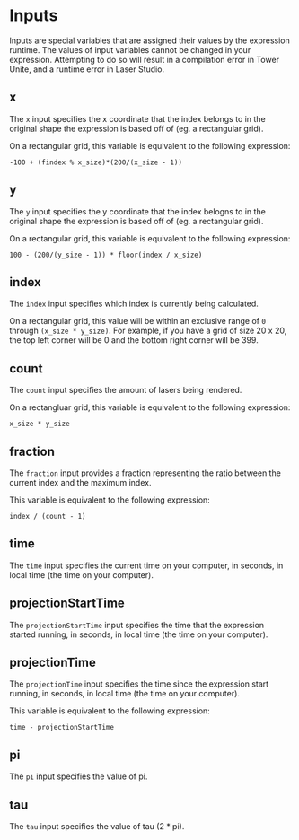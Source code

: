 # Inputs
Inputs are special variables that are assigned their values by the expression runtime.
The values of input variables cannot be changed in your expression. Attempting to do so will result in a compilation error in Tower Unite, and a runtime error in Laser Studio.

## x
The `x` input specifies the x coordinate that the index belongs to in the original shape the expression is based off of (eg. a rectangular grid).

On a rectangular grid, this variable is equivalent to the following expression:
```
-100 + (findex % x_size)*(200/(x_size - 1))
```

## y
The `y` input specifies the y coordinate that the index belogns to in the original shape the expression is based off of (eg. a rectangular grid).

On a rectangular grid, this variable is equivalent to the following expression:
```
100 - (200/(y_size - 1)) * floor(index / x_size)
```

## index
The `index` input specifies which index is currently being calculated.

On a rectangular grid, this value will be within an exclusive range of `0` through `(x_size * y_size)`.
For example, if you have a grid of size 20 x 20, the top left corner will be 0 and the bottom right corner will be 399.

## count
The `count` input specifies the amount of lasers being rendered.

On a rectangluar grid, this variable is equivalent to the following expression:
```
x_size * y_size
```

## fraction
The `fraction` input provides a fraction representing the ratio between the current index and the maximum index.

This variable is equivalent to the following expression:
```
index / (count - 1)
```

## time
The `time` input specifies the current time on your computer, in seconds, in local time (the time on your computer).

## projectionStartTime
The `projectionStartTime` input specifies the time that the expression started running, in seconds, in local time (the time on your computer).

## projectionTime
The `projectionTime` input specifies the time since the expression start running, in seconds, in local time (the time on your computer).

This variable is equivalent to the following expression:
```
time - projectionStartTime
```

## pi
The `pi` input specifies the value of pi.

## tau
The `tau` input specifies the value of tau (2 * pi).
